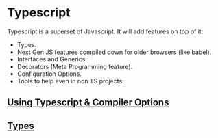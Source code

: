# Typescript

Typescript is a superset of Javascript. It will add features on top of it:
- Types.
- Next Gen JS features compiled down for older browsers (like babel).
- Interfaces and Generics.
- Decorators (Meta Programming feature).
- Configuration Options.
- Tools to help even in non TS projects.

## [Using Typescript & Compiler Options](./01-Using-Typescript-&-03-Compiler-Options)

## [Types](./02-Types)